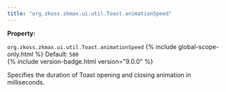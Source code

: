 ```yaml
---
title: "org.zkoss.zkmax.ui.util.Toast.animationSpeed"
---
```


**Property:**

`org.zkoss.zkmax.ui.util.Toast.animationSpeed`
{% include global-scope-only.html %}
Default: `500`  
{% include version-badge.html version="9.0.0" %}

Specifies the duration of Toast opening and closing animation in milliseconds.
